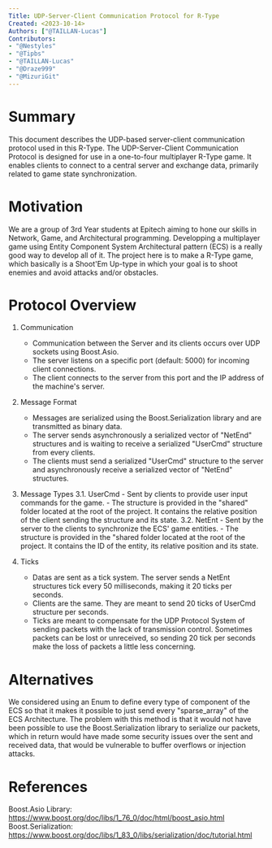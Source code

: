```yaml
---
Title: UDP-Server-Client Communication Protocol for R-Type
Created: <2023-10-14>
Authors: ["@TAILLAN-Lucas"]
Contributors:
- "@Nestyles"
- "@Tipbs"
- "@TAILLAN-Lucas"
- "@Draze999"
- "@MizuriGit"
---
```


# Summary

This document describes the UDP-based server-client communication protocol used in this R-Type.
The UDP-Server-Client Communication Protocol is designed for use in a one-to-four multiplayer R-Type game. It enables clients to connect to a central server and exchange data, primarily related to game state synchronization.

# Motivation

We are a group of 3rd Year students at Epitech aiming to hone our skills in Network, Game, and Architectural programming. Developping a multiplayer game using Entity Component System Architectural pattern (ECS) is a really good way to develop all of it. The project here is to make a R-Type game, which basically is a Shoot'Em Up-type in which your goal is to shoot enemies and avoid attacks and/or obstacles.

# Protocol Overview

1. Communication
    - Communication between the Server and its clients occurs over UDP sockets using Boost.Asio.
    - The server listens on a specific port (default: 5000) for incoming client connections.
    - The client connects to the server from this port and the IP address of the machine's server.

2. Message Format
    - Messages are serialized using the Boost.Serialization library and are transmitted as binary data.
    - The server sends asynchronously a serialized vector of "NetEnd" structures and is waiting to receive a serialized "UserCmd" structure from every clients.
    - The clients must send a serialized "UserCmd" structure to the server and asynchronously receive a serialized vector of "NetEnd" structures.

3. Message Types
    3.1. UserCmd
        - Sent by clients to provide user input commands for the game.
        - The structure is provided in the "shared" folder located at the root of the project. It contains the relative position of the client sending the structure and its state.
    3.2. NetEnt
        - Sent by the server to the clients to synchronize the ECS' game entities.
        - The structure is provided in the "shared folder located at the root of the project. It contains the ID of the entity, its relative position and its state.

4. Ticks
    - Datas are sent as a tick system. The server sends a NetEnt structures tick every 50 milliseconds, making it 20 ticks per seconds.
    - Clients are the same. They are meant to send 20 ticks of UserCmd structure per seconds.
    - Ticks are meant to compensate for the UDP Protocol System of sending packets with the lack of transmission control. Sometimes packets can be lost or unreceived, so sending 20 tick per seconds make the loss of packets a little less concerning.

# Alternatives

We considered using an Enum to define every type of component of the ECS so that it makes it possible to just send every "sparse_array" of the ECS Architecture. The problem with this method is that it would not have been possible to use the Boost.Serialization library to serialize our packets, which in return would have made some security issues over the sent and received data, that would be vulnerable to buffer overflows or injection attacks.

# References

Boost.Asio Library: https://www.boost.org/doc/libs/1_76_0/doc/html/boost_asio.html
Boost.Serialization: https://www.boost.org/doc/libs/1_83_0/libs/serialization/doc/tutorial.html
